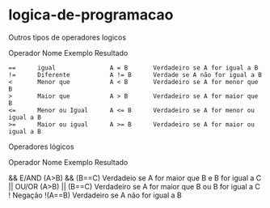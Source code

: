 # logica-de-programacao
 
Outros tipos de operadores logicos

Operador    Nome                Exemplo     Resultado

    ==      igual               A = B       Verdadeiro se A for igual a B
    !=      Diferente           A != B      Verdade se A não for igual a B
    <       Menor que           A < B       Verdadeiro se A for menor que B
    >       Maior que           A > B       Verdadeiro se A for maior que B
    <=      Menor ou Igual      A <= B      Verdadeiro se A for menor ou igual a B
    >=      Maior ou igual      A >= B      Verdadeiro se A for maior ou igual a B

Operadores lógicos


Operador    Nome                Exemplo             Resultado

&&          E/AND             (A>B) && (B==C)       Verdadeio se A for maior que B e B for igual a C
||          OU/OR             (A>B) || (B==C)       Verdadeiro se A for maior que B ou B for igual a C
!           Negação           !(A==B)               Verdadeiro se A não for igual a B